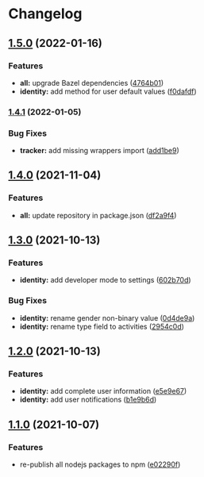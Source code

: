 # Changelog

## [1.5.0](https://www.github.com/animeapis/api-nodejs-client/compare/identity-v1.4.1...identity-v1.5.0) (2022-01-16)


### Features

* **all:** upgrade Bazel dependencies ([4764b01](https://www.github.com/animeapis/api-nodejs-client/commit/4764b01edd2eae7cf1fc3b7d384f94598393ba8f))
* **identity:** add method for user default values ([f0dafdf](https://www.github.com/animeapis/api-nodejs-client/commit/f0dafdf17dcf98202c51d52ff7caf17d403828be))

### [1.4.1](https://www.github.com/animeapis/api-nodejs-client/compare/identity-v1.4.0...identity-v1.4.1) (2022-01-05)


### Bug Fixes

* **tracker:** add missing wrappers import ([add1be9](https://www.github.com/animeapis/api-nodejs-client/commit/add1be944d56c403a68caaecce8ccb2348efdde0))

## [1.4.0](https://www.github.com/animeapis/api-nodejs-client/compare/identity-v1.3.0...identity-v1.4.0) (2021-11-04)


### Features

* **all:** update repository in package.json ([df2a9f4](https://www.github.com/animeapis/api-nodejs-client/commit/df2a9f4e1a0f39cee3fb88929f1e775889f21063))

## [1.3.0](https://www.github.com/animeapis/api-nodejs-client/compare/identity-v1.2.0...identity-v1.3.0) (2021-10-13)


### Features

* **identity:** add developer mode to settings ([602b70d](https://www.github.com/animeapis/api-nodejs-client/commit/602b70d740253a6c0034d5159a9849e7fcf06b9d))


### Bug Fixes

* **identity:** rename gender non-binary value ([0d4de9a](https://www.github.com/animeapis/api-nodejs-client/commit/0d4de9a2e685af73060d55d8dd9c6c72bc88f043))
* **identity:** rename type field to activities ([2954c0d](https://www.github.com/animeapis/api-nodejs-client/commit/2954c0d98d3c15575271a96bce2281a40bd1d747))

## [1.2.0](https://www.github.com/animeapis/api-nodejs-client/compare/identity-v1.1.0...identity-v1.2.0) (2021-10-13)


### Features

* **identity:** add complete user information ([e5e9e67](https://www.github.com/animeapis/api-nodejs-client/commit/e5e9e67f83631a9b59141681431cf8adf939a5d8))
* **identity:** add user notifications ([b1e9b6d](https://www.github.com/animeapis/api-nodejs-client/commit/b1e9b6d8760005814de318c2ed9185f0ccf3643e))

## [1.1.0](https://www.github.com/animeapis/api-nodejs-client/compare/identity-v1.0.0...identity-v1.1.0) (2021-10-07)


### Features

* re-publish all nodejs packages to npm ([e02290f](https://www.github.com/animeapis/api-nodejs-client/commit/e02290fa767b60f77fabeabe23697ea51dda791a))
